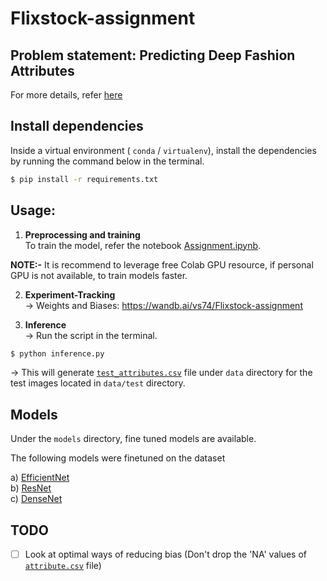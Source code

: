 # Flixstock-assignment

## Problem statement: Predicting Deep Fashion Attributes
For more details, refer [here](https://github.com/vasudev-sharma/Flixstock-assignment/blob/master/Problem_Statement.pdf)

## Install dependencies
Inside a virtual environment ( `conda` / `virtualenv`), install the dependencies by running the command below in the terminal. <br>
```bash
$ pip install -r requirements.txt
```

## Usage:

1. **Preprocessing and training**<br>
  To train the model, refer the notebook [Assignment.ipynb](https://github.com/vasudev-sharma/Flixstock-assignment/blob/master/Assignment.ipynb).<br>

  **NOTE:-** It is recommend to leverage free Colab GPU resource, if personal GPU is not available, to train models faster.

2. **Experiment-Tracking**<br>
-> Weights and Biases: https://wandb.ai/vs74/Flixstock-assignment

3. **Inference** <br>
-> Run the script in the terminal.<br>
```bash 
$ python inference.py
```
-> This will generate [`test_attributes.csv`](https://github.com/vasudev-sharma/Flixstock-assignment/blob/master/data/test_attributes.csv) file under `data` directory for the test images located in `data/test` directory. 

## Models
Under the `models` directory, fine tuned models are available.

The following models were finetuned on the dataset<br>

a) [EfficientNet](https://github.com/vasudev-sharma/Flixstock-assignment/blob/master/model/densenet121_model.h5) <br>
b) [ResNet](https://github.com/vasudev-sharma/Flixstock-assignment/blob/master/model/efficientnet-b3.h5) <br>
c) [DenseNet](https://github.com/vasudev-sharma/Flixstock-assignment/blob/master/model/resnet50.h5)<br>

## TODO
- [ ] Look at optimal ways of reducing bias (Don't drop the 'NA' values of [`attribute.csv`](https://github.com/vasudev-sharma/Flixstock-assignment/blob/master/data/attributes.csv) file)
